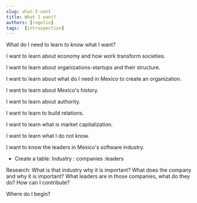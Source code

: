 ```yaml
---
slug: what-I-want
title: What I want?
authors: [rogelio]
tags:  [introspection]
---
```


What do I need to learn to know what I want?

I want to learn about economy and how work transform societies. 

I want to learn about organizations-startups and their structure. 

I want to learn about what do I need in Mexico to create an organization.

I want to learn about Mexico's history.

I want to learn about authority.

I want to learn to build relations.

I want to learn what is market capitalization.

I want to learn what I do not know.

I want to know the leaders in Mexico's software industry.
- Create a table:
Industry : companies :leaders

Research:
What is that industry why it is important?
What does the company and why it is important?
What leaders are in those companies, what do they do? 
How can I contribute?

Where do I begin?